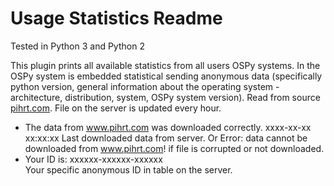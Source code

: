 Usage Statistics Readme
====
Tested in Python 3 and Python 2

This plugin prints all available statistics from all users OSPy systems. 
In the OSPy system is embedded statistical sending anonymous data (specifically python version, general information about the operating system - architecture, distribution, system, OSPy system version).
Read from source [pihrt.com](https://pihrt.com/ospystats/statistics.json). File on the server is updated every hour.
  *  The data from www.pihrt.com was downloaded correctly. xxxx-xx-xx xx:xx:xx
Last downloaded data from server. Or Error: data cannot be downloaded from www.pihrt.com! if file is corrupted or not downloaded.
  *  Your ID is: xxxxxx-xxxxxx-xxxxxx  
Your specific anonymous ID in table on the server.



